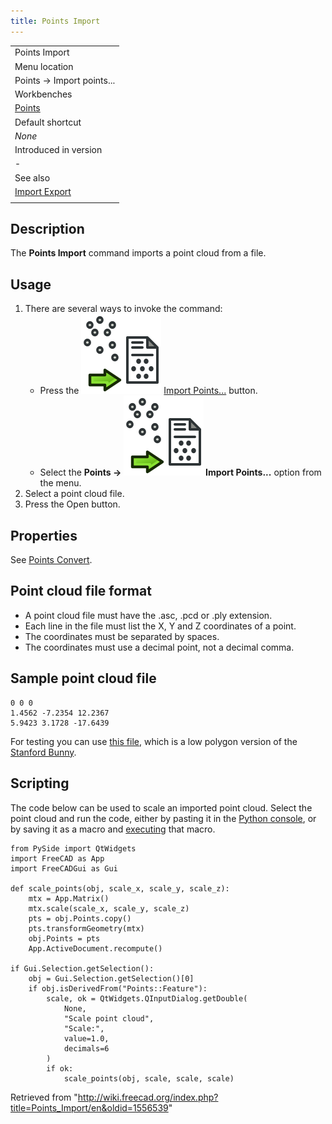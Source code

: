```yaml
---
title: Points Import
---
```


|                                                 |
| ----------------------------------------------- |
| Points Import                                   |
| Menu location                                   |
| Points → Import points...                       |
| Workbenches                                     |
| [Points](/Points_Workbench "Points Workbench")  |
| Default shortcut                                |
| _None_                                          |
| Introduced in version                           |
| -                                               |
| See also                                        |
| [Import Export](/Import_Export "Import Export") |
|                                                 |

## Description

The **Points Import** command imports a point cloud from a file.

## Usage

1. There are several ways to invoke the command:
   - Press the ![](/src/assets/images/Points_Import.svg) [Import Points...](/Points_Import "Points Import") button.
   - Select the **Points → ![](/src/assets/images/Points_Import.svg) Import Points...** option from the menu.
2. Select a point cloud file.
3. Press the Open button.

## Properties

See [Points Convert](/Points_Convert "Points Convert").

## Point cloud file format

- A point cloud file must have the .asc, .pcd or .ply extension.
- Each line in the file must list the X, Y and Z coordinates of a point.
- The coordinates must be separated by spaces.
- The coordinates must use a decimal point, not a decimal comma.

## Sample point cloud file

```
0 0 0
1.4562 -7.2354 12.2367
5.9423 3.1728 -17.6439

```

For testing you can use [this file](https://raw.githubusercontent.com/FreeCAD/Examples/master/Point_cloud_ExampleFiles/PointCloud-Data_Stanford-Bunny.asc), which is a low polygon version of the [Stanford Bunny](http://graphics.stanford.edu/data/3Dscanrep/).

## Scripting

The code below can be used to scale an imported point cloud. Select the point cloud and run the code, either by pasting it in the [Python console](/Python_console "Python console"), or by saving it as a macro and [executing](/Std_DlgMacroExecute "Std DlgMacroExecute") that macro.

```
from PySide import QtWidgets
import FreeCAD as App
import FreeCADGui as Gui

def scale_points(obj, scale_x, scale_y, scale_z):
    mtx = App.Matrix()
    mtx.scale(scale_x, scale_y, scale_z)
    pts = obj.Points.copy()
    pts.transformGeometry(mtx)
    obj.Points = pts
    App.ActiveDocument.recompute()

if Gui.Selection.getSelection():
    obj = Gui.Selection.getSelection()[0]
    if obj.isDerivedFrom("Points::Feature"):
        scale, ok = QtWidgets.QInputDialog.getDouble(
            None,
            "Scale point cloud",
            "Scale:",
            value=1.0,
            decimals=6
        )
        if ok:
            scale_points(obj, scale, scale, scale)

```

Retrieved from "<http://wiki.freecad.org/index.php?title=Points_Import/en&oldid=1556539>"
